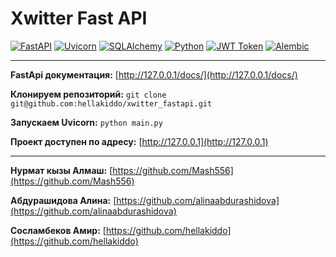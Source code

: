 # Xwitter Fast API

[![FastAPI](https://img.shields.io/badge/FastAPI-%23FF3535.svg?style=for-the-badge&logo=fastapi&logoColor=white)](https://fastapi.tiangolo.com/)
[![Uvicorn](https://img.shields.io/badge/Uvicorn-%23FFFFFF.svg?style=for-the-badge&logo=uvicorn&logoColor=black)](https://www.uvicorn.org/)
[![SQLAlchemy](https://img.shields.io/badge/SQLAlchemy-%23FF3535.svg?style=for-the-badge&logo=sqlalchemy&logoColor=white)](https://www.sqlalchemy.org/)
[![Python](https://img.shields.io/badge/Python-%23FFFFFF.svg?style=for-the-badge&logo=python&logoColor=black)](https://www.python.org/)
[![JWT Token](https://img.shields.io/badge/JWT%20Token-%23FF3535.svg?style=for-the-badge&logo=jwt&logoColor=white)](https://jwt.io/)
[![Alembic](https://img.shields.io/badge/Alembic-%23FFFFFF.svg?style=for-the-badge)](https://alembic.sqlalchemy.org/)

---

**FastApi документация:** [http://127.0.0.1/docs/](http://127.0.0.1/docs/)

**Клонируем репозиторий:** `git clone git@github.com:hellakiddo/xwitter_fastapi.git`

**Запускаем Uvicorn:** `python main.py`

**Проект доступен по адресу:** [http://127.0.0.1](http://127.0.0.1)

---

**Нурмат кызы Алмаш:** [https://github.com/Mash556](https://github.com/Mash556)

**Абдурашидова Алина:** [https://github.com/alinaabdurashidova](https://github.com/alinaabdurashidova)

**Сосламбеков Амир:** [https://github.com/hellakiddo](https://github.com/hellakiddo)
